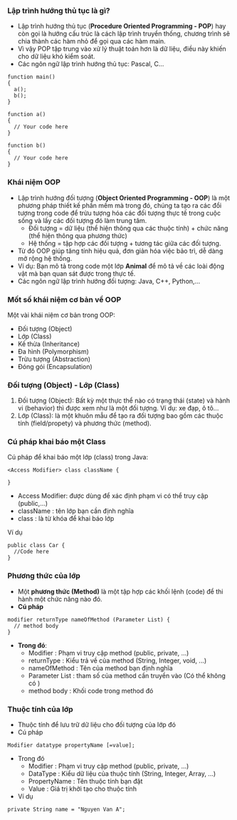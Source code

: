 ### Lập trình hướng thủ tục là gì?
- Lập trình hướng thủ tục (**Procedure Oriented Programming - POP**) hay còn gọi là hướng cấu trúc là cách lập trình truyền thống, chương trình sẽ chia thành các hàm nhỏ để gọi qua các hàm main.
- Vì vậy POP tập trung vào xử lý thuật toán hơn là dữ liệu, điều này khiến cho dữ liệu khó kiểm soát.
- Các ngôn ngữ lập trình hướng thủ tục: Pascal, C...
```
function main() 
{
  a();
  b();
}

function a() 
{
  // Your code here
}

function b() 
{
  // Your code here
}
```
### Khái niệm OOP
- Lập trình hướng đối tượng (**Object Oriented Programming - OOP**) là một phương pháp thiết kế phần mềm mà trong đó, chúng ta tạo ra các đổi tượng trong code để trừu tượng hóa các đối tượng thực tế trong cuộc sống và lấy các đối tượng đó làm trung tâm.
  + Đối tượng = dữ liệu (thể hiện thông qua các thuộc tính) + chức năng (thể hiện thông qua phương thức)
  + Hệ thống = tập hợp các đối tượng + tương tác giữa các đối tượng.
- Từ đó OOP giúp tăng tính hiệu quả, đơn giản hóa việc bảo trì, dễ dàng mở rộng hệ thống.
- Ví dụ: Bạn mô tả trong code một lớp **Animal** để mô tả về các loài động vật mà bạn quan sát được trong thực tế.
- Các ngôn ngữ lập trình hướng đối tượng: Java, C++, Python,...
### Mốt số khái niệm cơ bản về OOP
Một vài khái niệm cơ bản trong OOP:
- Đối tượng (Object)
- Lớp (Class)
- Kế thừa (Inheritance)
- Đa hình (Polymorphism)
- Trừu tượng (Abstraction)
- Đóng gói (Encapsulation)

### Đối tượng (Object) - Lớp (Class)
1. Đối tượng (Object): Bất kỳ một thực thể nào có trạng thái (state) và hành vi (behavior) thì được xem như là một đối tượng. Ví dụ: xe đạp, ô tô...
2. Lớp (Class): là một khuôn mẫu để tạo ra đối tượng bao gồm các thuộc tính (field/propety) và phương thức (method).
### Cú pháp khai báo một Class
Cú pháp để khai báo một lớp (class) trong Java:
```
<Access Modifier> class className {
  
}
```
- Access Modifier: được dùng để xác định phạm vi có thể truy cập (public,...)
- className : tên lớp bạn cần định nghĩa
- class : là từ khóa để khai báo lớp 

Ví dụ
```
public class Car {
  //Code here
}
```
### Phương thức của lớp
- Một **phương thức (Method)** là một tập hợp các khối lệnh (code) để thi hành một chức năng nào đó.
- **Cú pháp**
```
modifier returnType nameOfMethod (Parameter List) {
  // method body
}
```
- **Trong đó**:
  + Modifier : Phạm vi truy cập method (public, private, ...)
  + returnType : Kiểu trả về của method (String, Integer, void, ...)
  + nameOfMethod : Tên của method bạn định nghĩa 
  + Parameter List : tham số của method cần truyền vào (Có thể không có )
  + method body : Khối code trong method đó
### Thuộc tính của lớp
- Thuộc tính để lưu trữ dữ liệu cho đối tượng của lớp đó
- Cú pháp 
```
Modifier datatype propertyName [=value];
```
- Trong đó
  + Modifier : Phạm vi truy cập method (public, private, ...)
  + DataType : Kiểu dữ liệu của thuộc tính (String, Integer, Array, ...)
  + PropertyName : Tên thuộc tính bạn đặt
  + Value : Giá trị khởi tạo cho thuộc tính
- Ví dụ
```
private String name = "Nguyen Van A";
```
